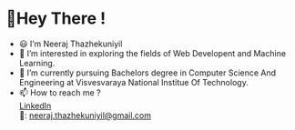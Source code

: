 # 👋Hey There ! 
- 😃 I’m Neeraj Thazhekuniyil
- 👀 I’m interested in exploring the fields of Web Developent and Machine Learning.
- 🌱 I’m currently pursuing Bachelors degree in Computer Science And Engineering at Visvesvaraya National Institue Of Technology.
- 📫 How to reach me ?    
        [LinkedIn](linkedin.com/in/neeraj-thazhekuniyil/)    
        📧: neeraj.thazhekuniyil@gmail.com
